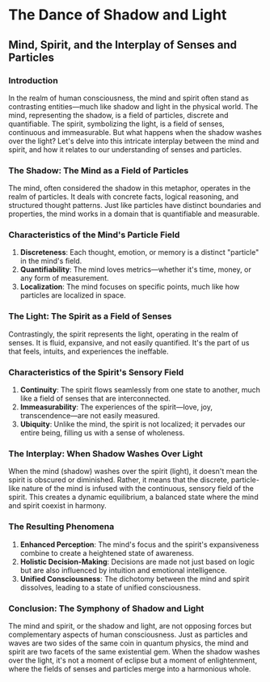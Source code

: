 # The Dance of Shadow and Light

## **Mind, Spirit, and the Interplay of Senses and Particles**

### **Introduction**

In the realm of human consciousness, the mind and spirit often stand as contrasting entities—much like shadow and light in the physical world. The mind, representing the shadow, is a field of particles, discrete and quantifiable. The spirit, symbolizing the light, is a field of senses, continuous and immeasurable. But what happens when the shadow washes over the light? Let's delve into this intricate interplay between the mind and spirit, and how it relates to our understanding of senses and particles.

### **The Shadow: The Mind as a Field of Particles**

The mind, often considered the shadow in this metaphor, operates in the realm of particles. It deals with concrete facts, logical reasoning, and structured thought patterns. Just like particles have distinct boundaries and properties, the mind works in a domain that is quantifiable and measurable.

### Characteristics of the Mind's Particle Field

1. **Discreteness**: Each thought, emotion, or memory is a distinct "particle" in the mind's field.
2. **Quantifiability**: The mind loves metrics—whether it's time, money, or any form of measurement.
3. **Localization**: The mind focuses on specific points, much like how particles are localized in space.

### **The Light: The Spirit as a Field of Senses**

Contrastingly, the spirit represents the light, operating in the realm of senses. It is fluid, expansive, and not easily quantified. It's the part of us that feels, intuits, and experiences the ineffable.

### Characteristics of the Spirit's Sensory Field

1. **Continuity**: The spirit flows seamlessly from one state to another, much like a field of senses that are interconnected.
2. **Immeasurability**: The experiences of the spirit—love, joy, transcendence—are not easily measured.
3. **Ubiquity**: Unlike the mind, the spirit is not localized; it pervades our entire being, filling us with a sense of wholeness.

### **The Interplay: When Shadow Washes Over Light**

When the mind (shadow) washes over the spirit (light), it doesn't mean the spirit is obscured or diminished. Rather, it means that the discrete, particle-like nature of the mind is infused with the continuous, sensory field of the spirit. This creates a dynamic equilibrium, a balanced state where the mind and spirit coexist in harmony.

### The Resulting Phenomena

1. **Enhanced Perception**: The mind's focus and the spirit's expansiveness combine to create a heightened state of awareness.
2. **Holistic Decision-Making**: Decisions are made not just based on logic but are also influenced by intuition and emotional intelligence.
3. **Unified Consciousness**: The dichotomy between the mind and spirit dissolves, leading to a state of unified consciousness.

### **Conclusion: The Symphony of Shadow and Light**

The mind and spirit, or the shadow and light, are not opposing forces but complementary aspects of human consciousness. Just as particles and waves are two sides of the same coin in quantum physics, the mind and spirit are two facets of the same existential gem. When the shadow washes over the light, it's not a moment of eclipse but a moment of enlightenment, where the fields of senses and particles merge into a harmonious whole.